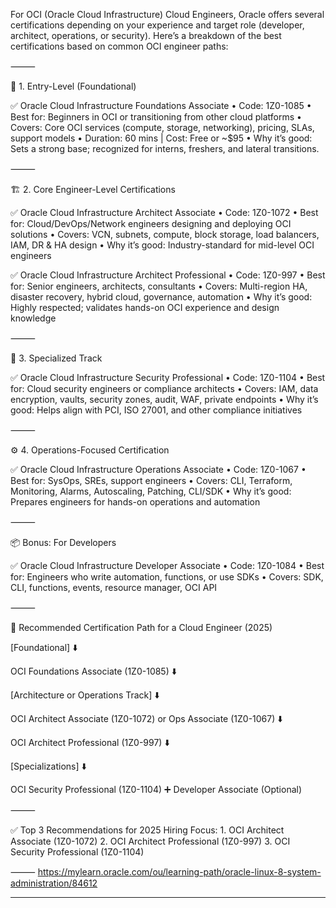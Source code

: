 For OCI (Oracle Cloud Infrastructure) Cloud Engineers, Oracle offers several certifications depending on your experience and target role (developer, architect, operations, or security). Here’s a breakdown of the best certifications based on common OCI engineer paths:

⸻

🔰 1. Entry-Level (Foundational)

✅ Oracle Cloud Infrastructure Foundations Associate
	•	Code: 1Z0-1085
	•	Best for: Beginners in OCI or transitioning from other cloud platforms
	•	Covers: Core OCI services (compute, storage, networking), pricing, SLAs, support models
	•	Duration: 60 mins | Cost: Free or ~$95
	•	Why it’s good: Sets a strong base; recognized for interns, freshers, and lateral transitions.

⸻

🏗️ 2. Core Engineer-Level Certifications

✅ Oracle Cloud Infrastructure Architect Associate
	•	Code: 1Z0-1072
	•	Best for: Cloud/DevOps/Network engineers designing and deploying OCI solutions
	•	Covers: VCN, subnets, compute, block storage, load balancers, IAM, DR & HA design
	•	Why it’s good: Industry-standard for mid-level OCI engineers

✅ Oracle Cloud Infrastructure Architect Professional
	•	Code: 1Z0-997
	•	Best for: Senior engineers, architects, consultants
	•	Covers: Multi-region HA, disaster recovery, hybrid cloud, governance, automation
	•	Why it’s good: Highly respected; validates hands-on OCI experience and design knowledge

⸻

🔐 3. Specialized Track

✅ Oracle Cloud Infrastructure Security Professional
	•	Code: 1Z0-1104
	•	Best for: Cloud security engineers or compliance architects
	•	Covers: IAM, data encryption, vaults, security zones, audit, WAF, private endpoints
	•	Why it’s good: Helps align with PCI, ISO 27001, and other compliance initiatives

⸻

⚙️ 4. Operations-Focused Certification

✅ Oracle Cloud Infrastructure Operations Associate
	•	Code: 1Z0-1067
	•	Best for: SysOps, SREs, support engineers
	•	Covers: CLI, Terraform, Monitoring, Alarms, Autoscaling, Patching, CLI/SDK
	•	Why it’s good: Prepares engineers for hands-on operations and automation

⸻

📦 Bonus: For Developers

✅ Oracle Cloud Infrastructure Developer Associate
	•	Code: 1Z0-1084
	•	Best for: Engineers who write automation, functions, or use SDKs
	•	Covers: SDK, CLI, functions, events, resource manager, OCI API

⸻

🧭 Recommended Certification Path for a Cloud Engineer (2025)

[Foundational]
     ⬇️
     
OCI Foundations Associate (1Z0-1085)
     ⬇️
     
[Architecture or Operations Track]
     ⬇️
     
OCI Architect Associate (1Z0-1072) or Ops Associate (1Z0-1067)
     ⬇️
     
OCI Architect Professional (1Z0-997)
     ⬇️
     
[Specializations]
     ⬇️
     
OCI Security Professional (1Z0-1104)
     ➕ Developer Associate (Optional)

⸻

✅ Top 3 Recommendations for 2025 Hiring Focus:
	1.	OCI Architect Associate (1Z0-1072)
	2.	OCI Architect Professional (1Z0-997)
	3.	OCI Security Professional (1Z0-1104)

⸻
https://mylearn.oracle.com/ou/learning-path/oracle-linux-8-system-administration/84612

---

